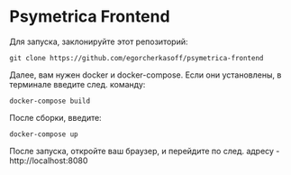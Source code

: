 # Psymetrica Frontend


Для запуска, заклонируйте этот репозиторий:

```
git clone https://github.com/egorcherkasoff/psymetrica-frontend
```

Далее, вам нужен docker и docker-compose. Если они установлены, в терминале введите след. команду:

```
docker-compose build
```

После сборки, введите:

```
docker-compose up
```

После запуска, откройте ваш браузер, и перейдите по след. адресу - http://localhost:8080

